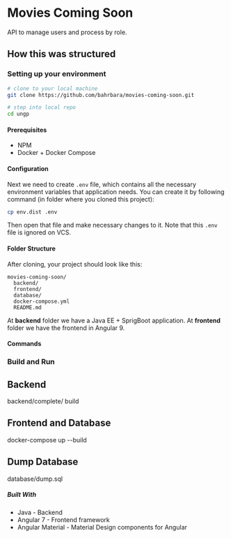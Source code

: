 # Movies Coming Soon
API to manage users and process by role.


## How this was structured

### Setting up your environment

```bash
# clone to your local machine
git clone https://github.com/bahrbara/movies-coming-soon.git

# step into local repo
cd ungp
```

#### Prerequisites
* NPM
* Docker + Docker Compose

#### Configuration

Next we need to create `.env` file, which contains all the necessary
environment variables that application needs. You can create it by following
command (in folder where you cloned this project):

```bash
cp env.dist .env
```

Then open that file and make necessary changes to it. Note that this `.env` file is ignored on VCS.

#### Folder Structure

After cloning, your project should look like this:

```
movies-coming-soon/
  backend/
  frontend/
  database/
  docker-compose.yml
  README.md
```

At **backend** folder we have a Java EE + SprigBoot application.
At **frontend** folder we have the frontend in Angular 9.

#### Commands

### Build and Run

## Backend 
  backend/complete/ build

## Frontend and Database
docker-compose up --build

## Dump Database
  database/dump.sql
  

##### Built With
* Java - Backend
* Angular 7 - Frontend framework
* Angular Material - Material Design components for Angular